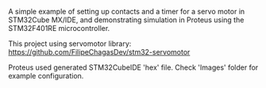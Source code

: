 A simple example of setting up contacts and a timer for a servo motor in STM32Cube MX/IDE, and demonstrating simulation in Proteus using the STM32F401RE microcontroller.

This project using servomotor library: https://github.com/FilipeChagasDev/stm32-servomotor

Proteus used generated STM32CubeIDE 'hex' file.
Check 'Images' folder for example configuration.
